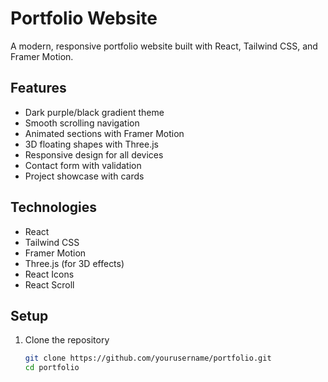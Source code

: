  # Portfolio Website

A modern, responsive portfolio website built with React, Tailwind CSS, and Framer Motion.

## Features

- Dark purple/black gradient theme
- Smooth scrolling navigation
- Animated sections with Framer Motion
- 3D floating shapes with Three.js
- Responsive design for all devices
- Contact form with validation
- Project showcase with cards

## Technologies

- React
- Tailwind CSS
- Framer Motion
- Three.js (for 3D effects)
- React Icons
- React Scroll

## Setup

1. Clone the repository
   ```bash
   git clone https://github.com/yourusername/portfolio.git
   cd portfolio